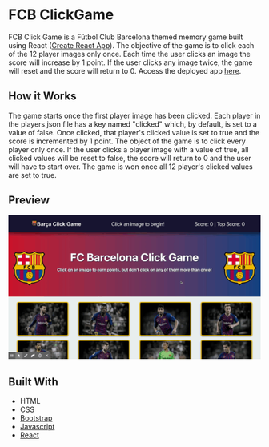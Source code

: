 # FCB ClickGame
FCB Click Game is a F&uacute;tbol Club Barcelona themed memory game built using React ([Create React App](https://github.com/facebook/create-react-app)).  The objective of the game is to click each of the 12 player images only once. Each time the user clicks an image the score will increase by 1 point. If the user clicks any image twice, the game will reset and the score will return to 0. Access the deployed app [here](https://ckernan.github.io/FCB-ClickGame/).


## How it Works

The game starts once the first player image has been clicked. Each player in the players.json file has a key named "clicked" which, by default, is set to a value of false. Once clicked, that player's clicked value is set to true and the score is incremented by 1 point. The object of the game is to click every player only once. If the user clicks a player image with a value of true, all clicked values will be reset to false, the score will return to 0 and the user will have to start over. The game is won once all 12 player's clicked values are set to true.

## Preview

![ClickGame-GIF](/public/assets/images/FCB-ClickGame.gif)

## Built With

* HTML
* CSS
* [Bootstrap](https://getbootstrap.com/)
* [Javascript](https://www.javascript.com/)
* [React](https://reactjs.org/)
